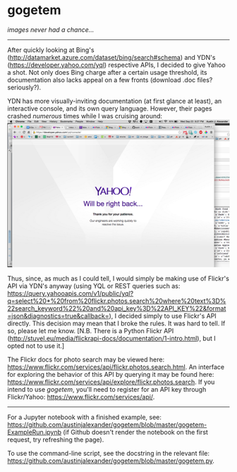 # gogetem
_images never had a chance..._

---

After quickly looking at Bing's (http://datamarket.azure.com/dataset/bing/search#schema) and YDN's (https://developer.yahoo.com/yql) respective APIs, I decided to give Yahoo a shot. Not only does Bing charge after a certain usage threshold, its documentation also lacks appeal on a few fronts (download .doc files? seriously?).

YDN has more visually-inviting documentation (at first glance at least), an interactive console, and its own query language. However, their pages crashed _numerous_ times while I was cruising around: ![Alt text](ydn.png "YDN Fail") 

Thus, since, as much as I could tell, I would simply be making use of Flickr's API via YDN's anyway (using YQL or REST queries such as: https://query.yahooapis.com/v1/public/yql?q=select%20*%20from%20flickr.photos.search%20where%20text%3D%22search_keyword%22%20and%20api_key%3D%22API_KEY%22&format=json&diagnostics=true&callback=), I decided simply to use Flickr's API directly. This decision may mean that I broke the rules. It was hard to tell. If so, please let me know. [N.B. There is a Python Flickr API (http://stuvel.eu/media/flickrapi-docs/documentation/1-intro.html), but I opted not to use it.]

The Flickr docs for photo search may be viewed here: https://www.flickr.com/services/api/flickr.photos.search.html. An interface for exploring the behavior of this API by querying it may be found here: https://www.flickr.com/services/api/explore/flickr.photos.search. If you intend to use *gogetem*, you'll need to register for an API key through Flickr/Yahoo: https://www.flickr.com/services/api/.

---

For a Jupyter notebook with a finished example, see: https://github.com/austinjalexander/gogetem/blob/master/gogetem-ExampleRun.ipynb (if Github doesn't render the notebook on the first request, try refreshing the page).

To use the command-line script, see the docstring in the relevant file: https://github.com/austinjalexander/gogetem/blob/master/gogetem.py.

